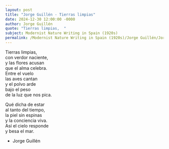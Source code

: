 ```yaml
---
layout: post
title: "Jorge Guillén - Tierras limpias"
date: 2024-12-30 12:00:00 -0000
author: Jorge Guillén
quote: "Tierras limpias,  "
subject: Modernist Nature Writing in Spain (1920s)
permalink: /Modernist Nature Writing in Spain (1920s)/Jorge Guillén/Jorge Guillén - Tierras limpias
---
```


Tierras limpias,  
con verdor naciente,  
y las flores acusan  
que el alma celebra.  
Entre el vuelo  
las aves cantan  
y el polvo arde  
bajo el peso  
de la luz que nos pica.  

Qué dicha de estar  
al tanto del tiempo,  
la piel sin espinas  
y la conciencia viva.  
Así el cielo responde  
y besa el mar.

- Jorge Guillén
